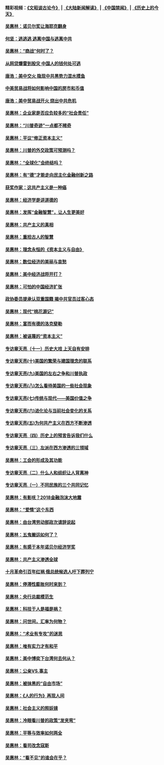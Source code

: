 #### 精彩视频：[《文昭谈古论今》](https://github.com/gfw-breaker/wenzhao/blob/master/README.md?t=12270031) | [《大陆新闻解读》](https://github.com/gfw-breaker/ntdtv-comedy/blob/master/README.md?t=12270031) | [《中国禁闻》](https://github.com/gfw-breaker/ntdtv-news/blob/master/README.md?t=12270031) | [《历史上的今天》](https://github.com/gfw-breaker/today-in-history/blob/master/README.md?t=12270031) 

#### [吴惠林：诺贝尔奖让海耶克翻身](../pages/nsc423/n10890049.md?t=12270031) 

#### [何坚：逃逃逃 逃离中国与逃离中共](../pages/nsc423/n10592891.md?t=12270031) 

#### [吴惠林：“商战”何时了？](../pages/nsc423/n10573558.md?t=12270031) 

#### [从网贷爆雷到股灾 中国人的钱何处可逃](../pages/nsc423/n10572800.md?t=12270031) 

#### [唐浩：美中交火 隐现中共黑势力混水摸鱼](../pages/nsc423/n10544040.md?t=12270031) 

#### [中美贸易战将如何影响中国的房市和币值](../pages/nsc423/n10543697.md?t=12270031) 

#### [唐浩：美中贸易战开火 烧出中共危机](../pages/nsc423/n10540126.md?t=12270031) 

#### [吴惠林：企业家是否应负较多的“社会责任”](../pages/nsc423/n10535022.md?t=12270031) 

#### [吴惠林：“川普奇迹”一点都不稀奇](../pages/nsc423/n10512808.md?t=12270031) 

#### [吴惠林：平议“修正资本主义”](../pages/nsc423/n10495724.md?t=12270031) 

#### [吴惠林：川普的外交政策可预测吗？](../pages/nsc423/n10462387.md?t=12270031) 

#### [吴惠林：“全球化”会终结吗？](../pages/nsc423/n10452838.md?t=12270031) 

#### [吴惠林：有“德”才能走向民主化金融创新之路](../pages/nsc423/n10432292.md?t=12270031) 

#### [获奖作家：这共产主义是一种癌](../pages/nsc423/n10431541.md?t=12270031) 

#### [吴惠林：经济学是讲道德的](../pages/nsc423/n10398014.md?t=12270031) 

#### [吴惠林：发挥“金融智慧”，让人生更美好](../pages/nsc423/n10375019.md?t=12270031) 

#### [吴惠林：共产主义的真相](../pages/nsc423/n10351394.md?t=12270031) 

#### [吴惠林：重拾古人的智慧](../pages/nsc423/n10337691.md?t=12270031) 

#### [吴惠林：理念永恒的《资本主义与自由》](../pages/nsc423/n10316274.md?t=12270031) 

#### [吴惠林：数位经济的美丽与哀愁](../pages/nsc423/n10292946.md?t=12270031) 

#### [吴惠林：美中经济战将开打？](../pages/nsc423/n10258825.md?t=12270031) 

#### [吴惠林：可怕的中国经济扩张](../pages/nsc423/n10219147.md?t=12270031) 

#### [政协委员提承认双重国籍 揭中共官员过客心态](../pages/nsc423/n10208809.md?t=12270031) 

#### [吴惠林：现代“桃花源记”](../pages/nsc423/n10185234.md?t=12270031) 

#### [吴惠林：富而有德的洛克斐勒](../pages/nsc423/n10142264.md?t=12270031) 

#### [吴惠林：被诬蔑的“资本主义”](../pages/nsc423/n10124816.md?t=12270031) 

#### [专访章天亮（十一）历史大戏 上天自有安排](../pages/nsc423/n10094905.md?t=12270031) 

#### [专访章天亮(十)美国的繁荣与建国理念的联系](../pages/nsc423/n10094899.md?t=12270031) 

#### [专访章天亮(九)美国的左右之争和川普执政](../pages/nsc423/n10094889.md?t=12270031) 

#### [专访章天亮(八)怎么看待美国的一些社会现象](../pages/nsc423/n10094857.md?t=12270031) 

#### [专访章天亮(七)传统与现代——美国价值之争](../pages/nsc423/n10093140.md?t=12270031) 

#### [专访章天亮(六)进化论与当前社会变化的关系](../pages/nsc423/n10092036.md?t=12270031) 

#### [专访章天亮(五)为何共产主义在西方不断渗透](../pages/nsc423/n10083620.md?t=12270031) 

#### [专访章天亮（四）历史上的预言告诉我们什么](../pages/nsc423/n10083606.md?t=12270031) 

#### [专访章天亮（三）左派在西方渗透的三领域](../pages/nsc423/n10081115.md?t=12270031) 

#### [吴惠林：工会的形成及其功能](../pages/nsc423/n10080633.md?t=12270031) 

#### [专访章天亮（二）什么人和组织让人背离神](../pages/nsc423/n10076637.md?t=12270031) 

#### [专访章天亮（一）不同民族的三个共同记忆](../pages/nsc423/n10074188.md?t=12270031) 

#### [吴惠林：有影呒？2018金融泡沫大地震](../pages/nsc423/n10040534.md?t=12270031) 

#### [吴惠林：“爱情”这个东西](../pages/nsc423/n10019423.md?t=12270031) 

#### [吴惠林：由台湾劳动部政次请辞说起](../pages/nsc423/n9979679.md?t=12270031) 

#### [吴惠林：五鬼搬运如何了？](../pages/nsc423/n9925338.md?t=12270031) 

#### [吴惠林：有感于本年诺贝尔经济学奖](../pages/nsc423/n9871883.md?t=12270031) 

#### [吴惠林：共产主义渗透全球](../pages/nsc423/n9812748.md?t=12270031) 

#### [十月革命引百年红祸 俄总统候选人吁下葬列宁](../pages/nsc423/n9810182.md?t=12270031) 

#### [吴惠林：停滞性膨胀何时来到？](../pages/nsc423/n9764136.md?t=12270031) 

#### [吴惠林：央行总裁模范生](../pages/nsc423/n9728134.md?t=12270031) 

#### [吴惠林：科技于人是福是祸？](../pages/nsc423/n9672982.md?t=12270031) 

#### [吴惠林：问世间，汇率为何物？](../pages/nsc423/n9621788.md?t=12270031) 

#### [吴惠林：“术业有专攻”的迷思](../pages/nsc423/n9580363.md?t=12270031) 

#### [吴惠林：唯有实力才有和平](../pages/nsc423/n9529599.md?t=12270031) 

#### [吴惠林：美中博奕下台湾何去何从？](../pages/nsc423/n9483598.md?t=12270031) 

#### [吴惠林：公亲VS.事主](../pages/nsc423/n9425637.md?t=12270031) 

#### [吴惠林：被抹黑的“自由市场”](../pages/nsc423/n9351545.md?t=12270031) 

#### [吴惠林：《人的行为》再现人间](../pages/nsc423/n9296339.md?t=12270031) 

#### [吴惠林：社会主义的照妖镜](../pages/nsc423/n9243460.md?t=12270031) 

#### [吴惠林：冷眼看川普的政策“发夹弯”](../pages/nsc423/n9120684.md?t=12270031) 

#### [吴惠林：平等与效率如何两全](../pages/nsc423/n9075430.md?t=12270031) 

#### [吴惠林：看司改念寇斯](../pages/nsc423/n9024915.md?t=12270031) 

#### [吴惠林：“看不见”的谁会在乎？](../pages/nsc423/n8977488.md?t=12270031) 

